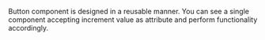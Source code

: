 Button component is designed in a reusable manner. You can see a single component
accepting increment value as attribute and perform functionality accordingly.
